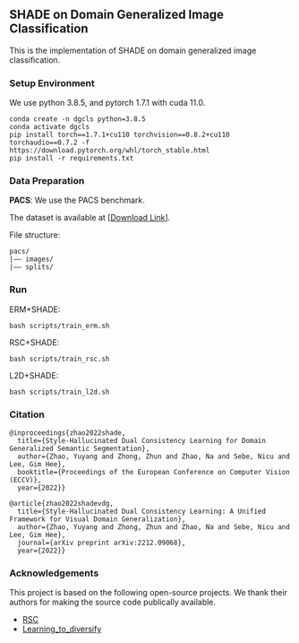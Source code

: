 ## SHADE on Domain Generalized Image Classification

This is the implementation of SHADE on domain generalized image classification. 

### Setup Environment

We use python 3.8.5, and pytorch 1.7.1 with cuda 11.0. 
```shell
conda create -n dgcls python=3.8.5
conda activate dgcls
pip install torch==1.7.1+cu110 torchvision==0.8.2+cu110 torchaudio==0.7.2 -f https://download.pytorch.org/whl/torch_stable.html
pip install -r requirements.txt
```


### Data Preparation

**PACS**: We use the PACS benchmark.

The dataset is available at [[Download Link](https://drive.google.com/file/d/1m4X4fROCCXMO0lRLrr6Zz9Vb3974NWhE/view)].

File structure:
```
pacs/
|–– images/
|–– splits/
```


### Run

ERM+SHADE:
```shell
bash scripts/train_erm.sh
```

RSC+SHADE:
```shell
bash scripts/train_rsc.sh
```

L2D+SHADE:
```shell
bash scripts/train_l2d.sh
```



### Citation

```
@inproceedings{zhao2022shade,
  title={Style-Hallucinated Dual Consistency Learning for Domain Generalized Semantic Segmentation},
  author={Zhao, Yuyang and Zhong, Zhun and Zhao, Na and Sebe, Nicu and Lee, Gim Hee},
  booktitle={Proceedings of the European Conference on Computer Vision (ECCV)},
  year={2022}}

@article{zhao2022shadevdg,
  title={Style-Hallucinated Dual Consistency Learning: A Unified Framework for Visual Domain Generalization},
  author={Zhao, Yuyang and Zhong, Zhun and Zhao, Na and Sebe, Nicu and Lee, Gim Hee},
  journal={arXiv preprint arXiv:2212.09068},
  year={2022}}
```


### Acknowledgements

This project is based on the following open-source projects. We thank their
authors for making the source code publically available.

* [RSC](https://github.com/DeLightCMU/RSC)
* [Learning_to_diversify](https://github.com/BUserName/Learning_to_diversify)
  